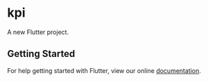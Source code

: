 # kpi

A new Flutter project.

## Getting Started

For help getting started with Flutter, view our online
[documentation](https://flutter.io/).
